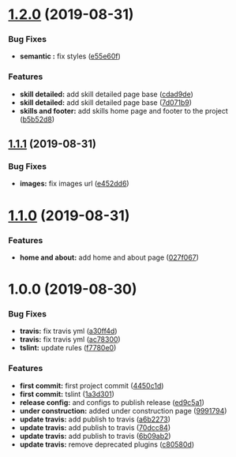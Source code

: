 # [1.2.0](https://github.com/vanishdark/resumePage/compare/v1.1.1...v1.2.0) (2019-08-31)


### Bug Fixes

* **semantic :** fix styles ([e55e60f](https://github.com/vanishdark/resumePage/commit/e55e60f))


### Features

* **skill detailed:** add skill detailed page base ([cdad9de](https://github.com/vanishdark/resumePage/commit/cdad9de))
* **skill detailed:** add skill detailed page base ([7d071b9](https://github.com/vanishdark/resumePage/commit/7d071b9))
* **skills and footer:** add skills home page and footer to the project ([b5b52d8](https://github.com/vanishdark/resumePage/commit/b5b52d8))

## [1.1.1](https://github.com/vanishdark/resumePage/compare/v1.1.0...v1.1.1) (2019-08-31)


### Bug Fixes

* **images:** fix images url ([e452dd6](https://github.com/vanishdark/resumePage/commit/e452dd6))

# [1.1.0](https://github.com/vanishdark/resumePage/compare/v1.0.0...v1.1.0) (2019-08-31)


### Features

* **home and about:** add home and about page ([027f067](https://github.com/vanishdark/resumePage/commit/027f067))

# 1.0.0 (2019-08-30)


### Bug Fixes

* **travis:** fix travis yml ([a30ff4d](https://github.com/vanishdark/resumePage/commit/a30ff4d))
* **travis:** fix travis yml ([ac78300](https://github.com/vanishdark/resumePage/commit/ac78300))
* **tslint:** update rules ([f7780e0](https://github.com/vanishdark/resumePage/commit/f7780e0))


### Features

* **first commit:** first project commit ([4450c1d](https://github.com/vanishdark/resumePage/commit/4450c1d))
* **first commit:** tslint ([1a3d301](https://github.com/vanishdark/resumePage/commit/1a3d301))
* **release config:** and configs to publish release ([ed9c5a1](https://github.com/vanishdark/resumePage/commit/ed9c5a1))
* **under construction:** added under construction page ([9991794](https://github.com/vanishdark/resumePage/commit/9991794))
* **update travis:** add publish to travis ([a6b2273](https://github.com/vanishdark/resumePage/commit/a6b2273))
* **update travis:** add publish to travis ([70dcc84](https://github.com/vanishdark/resumePage/commit/70dcc84))
* **update travis:** add publish to travis ([6b09ab2](https://github.com/vanishdark/resumePage/commit/6b09ab2))
* **update travis:** remove deprecated plugins ([c80580d](https://github.com/vanishdark/resumePage/commit/c80580d))
